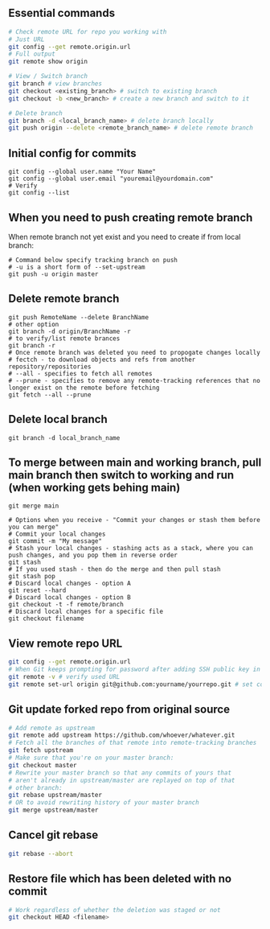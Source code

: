 ## Essential commands

```Bash
# Check remote URL for repo you working with
# Just URL
git config --get remote.origin.url
# Full output
git remote show origin

# View / Switch branch
git branch # view branches
git checkout <existing_branch> # switch to existing branch
git checkout -b <new_branch> # create a new branch and switch to it

# Delete branch
git branch -d <local_branch_name> # delete branch locally
git push origin --delete <remote_branch_name> # delete remote branch
```

## Initial config for commits
```
git config --global user.name "Your Name"
git config --global user.email "youremail@yourdomain.com"
# Verify
git config --list
```

## When you need to push creating remote branch

When remote branch not yet exist and you need to create if from local branch:

```
# Command below specify tracking branch on push
# -u is a short form of --set-upstream
git push -u origin master
```

## Delete remote branch
```
git push RemoteName --delete BranchName
# other option
git branch -d origin/BranchName -r
# to verify/list remote brances
git branch -r
# Once remote branch was deleted you need to propogate changes locally
# fectch - to download objects and refs from another repository/repositories
# --all - specifies to fetch all remotes
# --prune - specifies to remove any remote-tracking references that no longer exist on the remote before fetching
git fetch --all --prune
```

## Delete local branch
```
git branch -d local_branch_name
```

## To merge between main and working branch, pull main branch then switch to working and run (when working gets behing main)
```
git merge main

# Options when you receive - "Commit your changes or stash them before you can merge"
# Commit your local changes
git commit -m "My message"
# Stash your local changes - stashing acts as a stack, where you can push changes, and you pop them in reverse order
git stash
# If you used stash - then do the merge and then pull stash
git stash pop
# Discard local changes - option A
git reset --hard
# Discard local changes - option B
git checkout -t -f remote/branch
# Discard local changes for a specific file
git checkout filename
```

## View remote repo URL

```Bash
git config --get remote.origin.url
# When Git keeps prompting for password after adding SSH public key in GitHub it may means that your origin is configured to use HTTPS
git remote -v # verify used URL
git remote set-url origin git@github.com:yourname/yourrepo.git # set correct URL
```
## Git update forked repo from original source

```Bash
# Add remote as upstream
git remote add upstream https://github.com/whoever/whatever.git
# Fetch all the branches of that remote into remote-tracking branches
git fetch upstream
# Make sure that you're on your master branch:
git checkout master
# Rewrite your master branch so that any commits of yours that
# aren't already in upstream/master are replayed on top of that
# other branch:
git rebase upstream/master
# OR to avoid rewriting history of your master branch
git merge upstream/master
```
## Cancel git rebase

```Bash
git rebase --abort
```

## Restore file which has been deleted with no commit

```Bash
# Work regardless of whether the deletion was staged or not
git checkout HEAD <filename>
```
